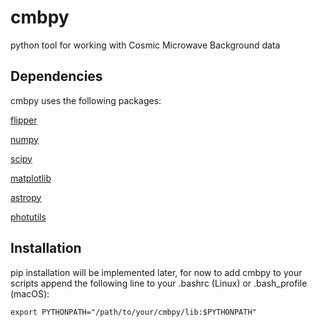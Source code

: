 # cmbpy
python tool for working with Cosmic Microwave Background data

## Dependencies

cmbpy uses the following packages:

[flipper](https://github.com/cpvargas/flipper#flipper)

[numpy](http://www.numpy.org/)

[scipy](https://www.scipy.org/)

[matplotlib](https://matplotlib.org/)

[astropy](http://www.astropy.org/)

[photutils](https://photutils.readthedocs.io/en/stable/)

## Installation

pip installation will be implemented later, for now to add cmbpy to your scripts append the following line to your .bashrc (Linux) or .bash_profile (macOS):

```
export PYTHONPATH="/path/to/your/cmbpy/lib:$PYTHONPATH"
```
